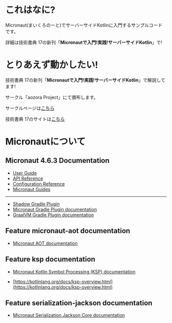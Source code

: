 # これはなに?
Micronaut(まいくろのーと)でサーバーサイドKotlinに入門するサンプルコードです。

詳細は技術書典 17の新刊「**Micronautで入門!実践!サーバーサイドKotlin**」で!

# とりあえず動かしたい!
技術書典 17の新刊「**Micronautで入門!実践!サーバーサイドKotlin**」で解説してます!

サークル「aozora Project」にて頒布します。

サークルページは[こちら](https://techbookfest.org/organization/30860006)

技術書典 17のサイトは[こちら](https://techbookfest.org/event/tbf17/market)

# Micronautについて

## Micronaut 4.6.3 Documentation

- [User Guide](https://docs.micronaut.io/4.6.3/guide/index.html)
- [API Reference](https://docs.micronaut.io/4.6.3/api/index.html)
- [Configuration Reference](https://docs.micronaut.io/4.6.3/guide/configurationreference.html)
- [Micronaut Guides](https://guides.micronaut.io/index.html)
---

- [Shadow Gradle Plugin](https://plugins.gradle.org/plugin/com.github.johnrengelman.shadow)
- [Micronaut Gradle Plugin documentation](https://micronaut-projects.github.io/micronaut-gradle-plugin/latest/)
- [GraalVM Gradle Plugin documentation](https://graalvm.github.io/native-build-tools/latest/gradle-plugin.html)
## Feature micronaut-aot documentation

- [Micronaut AOT documentation](https://micronaut-projects.github.io/micronaut-aot/latest/guide/)


## Feature ksp documentation

- [Micronaut Kotlin Symbol Processing (KSP) documentation](https://docs.micronaut.io/latest/guide/#kotlin)

- [https://kotlinlang.org/docs/ksp-overview.html](https://kotlinlang.org/docs/ksp-overview.html)


## Feature serialization-jackson documentation

- [Micronaut Serialization Jackson Core documentation](https://micronaut-projects.github.io/micronaut-serialization/latest/guide/)


